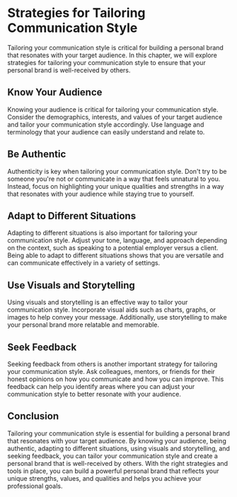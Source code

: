 Strategies for Tailoring Communication Style
======================================================================================

Tailoring your communication style is critical for building a personal brand that resonates with your target audience. In this chapter, we will explore strategies for tailoring your communication style to ensure that your personal brand is well-received by others.

Know Your Audience
------------------

Knowing your audience is critical for tailoring your communication style. Consider the demographics, interests, and values of your target audience and tailor your communication style accordingly. Use language and terminology that your audience can easily understand and relate to.

Be Authentic
------------

Authenticity is key when tailoring your communication style. Don't try to be someone you're not or communicate in a way that feels unnatural to you. Instead, focus on highlighting your unique qualities and strengths in a way that resonates with your audience while staying true to yourself.

Adapt to Different Situations
-----------------------------

Adapting to different situations is also important for tailoring your communication style. Adjust your tone, language, and approach depending on the context, such as speaking to a potential employer versus a client. Being able to adapt to different situations shows that you are versatile and can communicate effectively in a variety of settings.

Use Visuals and Storytelling
----------------------------

Using visuals and storytelling is an effective way to tailor your communication style. Incorporate visual aids such as charts, graphs, or images to help convey your message. Additionally, use storytelling to make your personal brand more relatable and memorable.

Seek Feedback
-------------

Seeking feedback from others is another important strategy for tailoring your communication style. Ask colleagues, mentors, or friends for their honest opinions on how you communicate and how you can improve. This feedback can help you identify areas where you can adjust your communication style to better resonate with your audience.

Conclusion
----------

Tailoring your communication style is essential for building a personal brand that resonates with your target audience. By knowing your audience, being authentic, adapting to different situations, using visuals and storytelling, and seeking feedback, you can tailor your communication style and create a personal brand that is well-received by others. With the right strategies and tools in place, you can build a powerful personal brand that reflects your unique strengths, values, and qualities and helps you achieve your professional goals.
